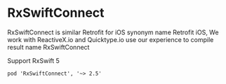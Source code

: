 # RxSwiftConnect
RxSwiftConnect is similar Retrofit for iOS synonym name Retrofit iOS, We work with ReactiveX.io and Quicktype.io 
use our experience to compile result name RxSwiftConnect

Support RxSwift 5

```pod
pod 'RxSwiftConnect', '~> 2.5'
```



